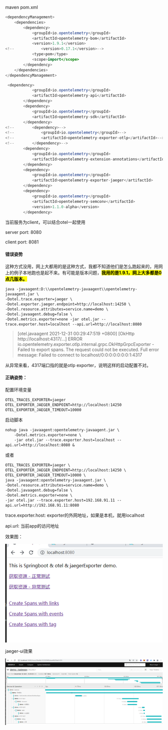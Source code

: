 





maven pom.xml

```java
<dependencyManagement>
    <dependencies>
        <dependency>
            <groupId>io.opentelemetry</groupId>
            <artifactId>opentelemetry-bom</artifactId>
            <version>1.9.1</version>
<!--            <version>0.17.1</version>-->
            <type>pom</type>
            <scope>import</scope>
        </dependency>
    </dependencies>
</dependencyManagement>
```

```java
 <dependency>
            <groupId>io.opentelemetry</groupId>
            <artifactId>opentelemetry-api</artifactId>
        </dependency>
        <dependency>
            <groupId>io.opentelemetry</groupId>
            <artifactId>opentelemetry-sdk</artifactId>
        </dependency>
<!--        <dependency>-->
<!--            <groupId>io.opentelemetry</groupId>-->
<!--            <artifactId>opentelemetry-exporter-otlp</artifactId>-->
<!--        </dependency>-->
        <dependency>
            <groupId>io.opentelemetry</groupId>
            <artifactId>opentelemetry-extension-annotations</artifactId>
        </dependency>
        <dependency>
            <groupId>io.opentelemetry</groupId>
            <artifactId>opentelemetry-exporter-jaeger</artifactId>
        </dependency>
        <dependency>
            <groupId>io.opentelemetry</groupId>
            <artifactId>opentelemetry-semconv</artifactId>
            <version>1.1.0-alpha</version>
        </dependency>
```

当前服务为client，可以结合otel一起使用

server port: 8080

client port: 8081

#### 错误姿势

这种方式没用，网上大都用的是这种方式，我都不知道他们是怎么跑起来的，用网上的例子本地跑也是起不来。有可能是版本问题，**<mark>我用的是1.9.1，网上大多都是0点几版本。</mark>**

```shell
java -javaagent:D:\\opentelemetry-javaagent\\opentelemetry-javaagent.jar \
-Dotel.trace.exporter=jaeger \
-Dotel.exporter.jaeger.endpoint=http://localhost:14250 \
-Dotel.resource.attributes=service.name=demo \
-Dotel.javaagent.debug=false \
-Dotel.metrics.exporter=none -jar otel.jar --trace.exporter.host=localhost --api.url=http://localhost:8080 
```

> [otel.javaagent 2021-12-31 00:29:47:519 +0800] [OkHttp http://localhost:4317/...] ERROR io.opentelemetry.exporter.otlp.internal.grpc.OkHttpGrpcExporter - Failed to export spans. The request could not be executed. Full error message: Failed to connect to localhost/0:0:0:0:0:0:0:1:4317



从异常来看，4317端口指的就是otlp exporter，说明这样的启动配置不对。



#### 正确姿势：

配置环境变量

```shell
OTEL_TRACES_EXPORTER=jaeger
OTEL_EXPORTER_JAEGER_ENDPOINT=http://localhost:14250
OTEL_EXPORTER_JAEGER_TIMEOUT=10000
```

启动脚本

```shell
nohup java -javaagent:opentelemetry-javaagent.jar \
    -Dotel.metrics.exporter=none \
    -jar otel.jar --trace.exporter.host=localhost --api.url=http://localhost:8080 &
```

或者

```shell
OTEL_TRACES_EXPORTER=jaeger \
OTEL_EXPORTER_JAEGER_ENDPOINT=http://localhost:14250 \
OTEL_EXPORTER_JAEGER_TIMEOUT=10000 \
java -javaagent:opentelemetry-javaagent.jar \
-Dotel.resource.attributes=service.name=demo \
-Dotel.javaagent.debug=false \
-Dotel.metrics.exporter=none \
-jar otel.jar --trace.exporter.host=192.168.91.11 --api.url=http://192.168.91.11:8080
```



trace.exporter.host: exporter的外网地址，如果是本机，就用localhost

api.url: 当前app的访问地址

效果图：



![](..\images\2021-12-30-16-49-45-image.png)

jaeger-ui效果

![](..\images\2021-12-30-16-50-10-image.png)




